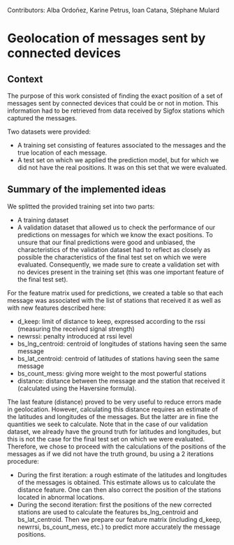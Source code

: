 
Contributors: Alba Ordoñez, Karine Petrus, Ioan Catana, Stéphane Mulard

# Geolocation of messages sent by connected devices

## Context 
The purpose of this work consisted of finding the exact position of a set of messages sent by connected devices that could be or not in motion. This information had to be retrieved from data received by Sigfox stations which captured the messages. 

Two datasets were provided:

- A training set consisting of features associated to the messages and the true location of each message.
- A test set on which we applied the prediction model, but for which we did not have the real positions. It was on this set that we were evaluated.

## Summary of the implemented ideas

We splitted the provided training set into two parts:

- A training dataset
- A validation dataset that allowed us to check the performance of our predictions on messages for which we know the exact positions.
To unsure that our final predictions were good and unbiased, the characteristics of the validation dataset had to reflect as closely as possible the characteristics of the final test set on which we were evaluated. 
Consequently, we made sure to create a validation set with no devices present in the training set (this was one important feature of the final test set).

For the feature matrix used for predictions, we created a table so that each message was associated with the list of stations that received it as well as with new features described here:

- d_keep: limit of distance to keep, expressed according to the rssi (measuring the received signal strength)
- newrssi: penalty introduced at rssi level
- bs_lng_centroid: centroid of longitudes of stations having seen the same message
- bs_lat_centroid: centroid of latitudes of stations having seen the same message
- bs_count_mess: giving more weight to the most powerful stations
- distance: distance between the message and the station that received it (calculated using the Haversine formula).

The last feature (distance) proved to be very useful to reduce errors made in geolocation. 
However, calculating this distance requires an estimate of the latitudes and longitudes of the messages. 
But the latter are in fine the quantities we seek to calculate. 
Note that in the case of our validation dataset, we already have the ground truth for latitudes and longitudes, 
but this is not the case for the final test set on which we were evaluated. 
Therefore, we chose to proceed with the calculations of the positions of the messages as if we did not have 
the truth ground, bu using a 2 iterations procedure:

- During the first iteration: a rough estimate of the latitudes and longitudes of the messages is obtained. 
This estimate allows us to calculate the distance feature. One can then also correct the position of the stations 
located in abnormal locations.
- During the second iteration: first the positions of the new corrected stations are used to calculate the 
features bs_lng_centroid and bs_lat_centroid. Then we prepare our feature matrix 
(including d_keep, newrrsi, bs_count_mess, etc.) to predict more accurately the message positions.
